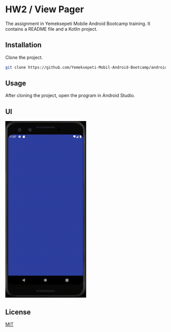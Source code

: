 # HW2 / View Pager

The assignment in Yemeksepeti Mobile Android Bootcamp training. It contains a README file and a Kotlin project.


## Installation

Clone the project.

```bash
git clone https://github.com/Yemeksepeti-Mobil-Android-Bootcamp/android-viewpager-esraemirli.git
```

## Usage

After cloning the project, open the program in Android Studio.

## UI
![view_pager_ui]( https://github.com/Yemeksepeti-Mobil-Android-Bootcamp/android-viewpager-esraemirli/blob/main/gif/view_pager_ui.gif )

## License
[MIT](https://choosealicense.com/licenses/mit/)


